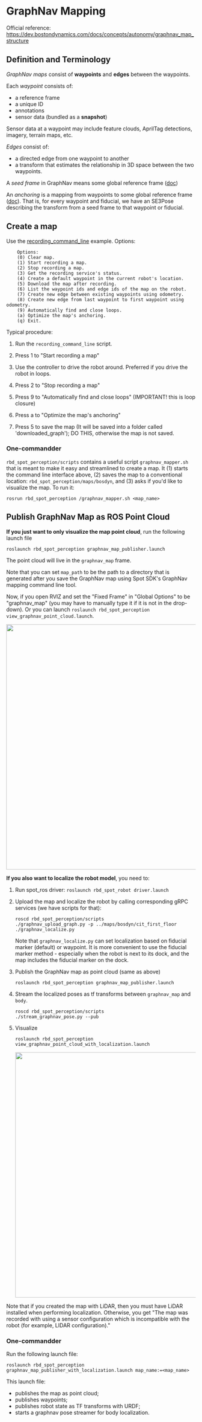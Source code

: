 # GraphNav Mapping

Official reference: https://dev.bostondynamics.com/docs/concepts/autonomy/graphnav_map_structure

## Definition and Terminology

_GraphNav maps_ consist of **waypoints** and **edges** between the waypoints.

Each _waypoint_ consists of:

   - a reference frame
   - a unique ID
   - annotations
   - sensor data (bundled as a **snapshot**)

Sensor data at a waypoint may include feature clouds, AprilTag detections, imagery, terrain maps, etc.

_Edges_ consist of:
   - a directed edge from one waypoint to another
   - a transform that estimates the relationship in 3D space between the two waypoints.


A _seed frame_ in GraphNav means some global reference frame ([doc](https://dev.bostondynamics.com/docs/concepts/autonomy/graphnav_map_structure#:~:text=An%20anchoring%20is%20a%20mapping%20from%20waypoints%20to%20some%20global%20reference%20frame.%20That%20is%2C%20for%20every%20waypoint%20and%20fiducial%2C%20we%20have%20an%20SE3Pose%20describing%20the%20transform%20from%20a%20seed%20frame%20to%20that%20waypoint%20or%20fiducial.))

An _anchoring_ is a mapping from waypoints to some global reference frame ([doc](https://dev.bostondynamics.com/docs/concepts/autonomy/graphnav_map_structure#anchorings-and-anchoring-optimization)).
That is, for every waypoint and fiducial, we have an SE3Pose describing the transform from a seed frame to that waypoint or fiducial.


## Create a map


Use the [recording_command_line](https://dev.bostondynamics.com/python/examples/graph_nav_command_line/readme#recording-service-command-line)
example. Options:
```
    Options:
    (0) Clear map.
    (1) Start recording a map.
    (2) Stop recording a map.
    (3) Get the recording service's status.
    (4) Create a default waypoint in the current robot's location.
    (5) Download the map after recording.
    (6) List the waypoint ids and edge ids of the map on the robot.
    (7) Create new edge between existing waypoints using odometry.
    (8) Create new edge from last waypoint to first waypoint using odometry.
    (9) Automatically find and close loops.
    (a) Optimize the map's anchoring.
    (q) Exit.
```

Typical procedure:

1. Run the `recording_command_line` script.

2. Press 1 to "Start recording a map"

3. Use the controller to drive the robot around. Preferred if you drive the robot in loops.

4. Press 2 to "Stop recording a map"

5. Press 9 to "Automatically find and close loops" (IMPORTANT! this is loop closure)

6. Press a to "Optimize the map's anchoring"

7. Press 5 to save the map (It will be saved into a folder called 'downloaded_graph'); DO THIS, otherwise the map is not saved.

### One-commandder
`rbd_spot_perception/scripts` contains a useful script `graphnav_mapper.sh` that
is meant to make it easy and streamlined to create a map. It (1) starts the command line
interface above, (2) saves the map to a conventional location: `rbd_spot_perception/maps/bosdyn`,
and (3) asks if you'd like to visualize the map. To run it:
```
rosrun rbd_spot_perception /graphnav_mapper.sh <map_name>
```


## Publish GraphNav Map as ROS Point Cloud
**If you just want to only visualize the map point cloud**, run the following launch file
```
roslaunch rbd_spot_perception graphnav_map_publisher.launch
```
The point cloud will live in the `graphnav_map` frame.

Note that you can set `map_path` to be the path to a directory
that is generated after you save the GraphNav map using Spot SDK's
GraphNav mapping command line tool.

Now, if you open RVIZ and set the "Fixed Frame" in "Global Options"
to be "graphnav_map" (you may have to manually type it if it is not
in the drop-down). Or you can launch `roslaunch rbd_spot_perception view_graphnav_point_cloud.launch`.

<img src='https://user-images.githubusercontent.com/7720184/174810099-b73515a1-e92c-4858-8373-4b7e7191bbba.png' width='650px'/>


**If you also want to localize the robot model**, you need to:

1. Run spot_ros driver: `roslaunch rbd_spot_robot driver.launch`

2. Upload the map and localize the robot by calling corresponding gRPC services (we have scripts for that):
   ```
   roscd rbd_spot_perception/scripts
   ./graphnav_upload_graph.py -p ../maps/bosdyn/cit_first_floor
   ./graphnav_localize.py
   ```
   Note that `graphnav_localize.py` can set localization based on fiducial marker (default) or waypoint.
   It is more convenient to use the fiducial marker method - especially when the robot is
   next to its dock, and the map includes the fiducial marker on the dock.

3. Publish the GraphNav map as point cloud (same as above)
   ```
   roslaunch rbd_spot_perception graphnav_map_publisher.launch
   ```

4. Stream the localized poses as tf transforms between `graphnav_map` and `body`.
   ```
   roscd rbd_spot_perception/scripts
   ./stream_graphnav_pose.py --pub
   ```

5. Visualize
   ```
   roslaunch rbd_spot_perception view_graphnav_point_cloud_with_localization.launch
   ```

   <img src='https://user-images.githubusercontent.com/7720184/174810487-d02578e1-7a91-48cc-a4e5-7f0a173be43b.jpeg' width='650px'/>

Note that if you created the map with LiDAR, then you must have LiDAR installed when performing localization. Otherwise, you get "The map was recorded with using a sensor configuration which is incompatible with the robot (for example, LIDAR configuration)."

### One-commandder
Run the following launch file:
```
roslaunch rbd_spot_perception graphnav_map_publisher_with_localization.launch map_name:=<map_name>
```
This launch file:
- publishes the map as point cloud;
- publishes waypoints;
- publishes robot state as TF transforms with URDF;
- starts a graphnav pose streamer for body localization.
